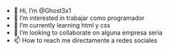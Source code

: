 - 👋 Hi, I’m @Ghost3x1
- 👀 I’m interested in  trabajar como programador 
- 🌱 I’m currently learning  html y css 
- 💞️ I’m looking to collaborate on alguna empresa  seria
- 📫 How to reach me  directamente a redes sociales

<!---
Ghost3x1/Ghost3x1 is a ✨ special ✨ repository because its `README.md` (this file) appears on your GitHub profile.
You can click the Preview link to take a look at your changes.
--->
